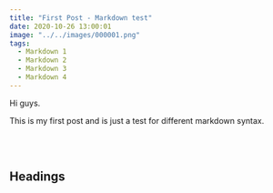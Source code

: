 ```yaml
---
title: "First Post - Markdown test"
date: 2020-10-26 13:00:01
image: "../../images/000001.png"
tags:
  - Markdown 1
  - Markdown 2
  - Markdown 3
  - Markdown 4
---
```


Hi guys.

This is my first post and is just a test for different
markdown syntax.

<br>
<br>

## Headings

<br>
